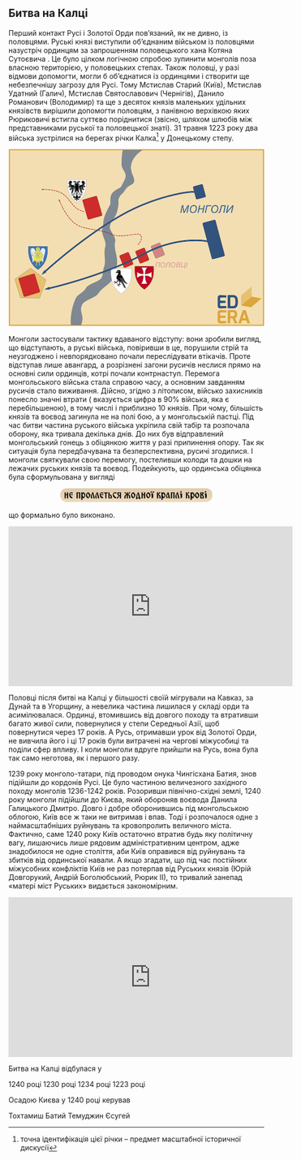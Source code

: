 Битва на Калці
--------------

Перший контакт Русі і Золотої Орди пов’язаний, як не дивно, із
половцями. Руські князі виступили об’єднаним військом із половцями
назустріч ординцям за запрошенням половецького хана Котяна Сутоєвича .
Це було цілком логічною спробою зупинити монголів поза власною
територією, у половецьких степах. Також половці, у разі відмови
допомогти, могли б об’єднатися із ординцями і створити ще небезпечнішу
загрозу для Русі. Тому Мстислав Старий (Київ), Мстислав Удатний (Галич),
Мстислав Святославович (Чернігів), Данило Романович (Володимир) та ще з
десяток князів маленьких удільних князівств вирішили допомогти половцям,
з панівною верхівкою яких Рюриковичі встигла суттєво поріднитися
(звісно, шляхом шлюбів між представниками руської та половецької знаті).
31 травня 1223 року два війська зустрілися на берегах річки Калка[^2] у
Донецькому степу.

![image](23.png)

Монголи застосували тактику вдаваного відступу: вони зробили вигляд, що
відступають, а руські війська, повіривши в це, порушили стрій та
неузгоджено і невпорядковано почали переслідувати втікачів. Проте
відступав лише авангард, а розрізнені загони русичів неслися прямо на
основні сили ординців, котрі почали контрнаступ. Перемога монгольського
війська стала справою часу, а основним завданням русичів стало
виживання. Дійсно, згідно з літописом, військо захисників понесло значні
втрати ( вказується цифра в 90% війська, яка є перебільшеною), в тому
числі і приблизно 10 князів. При чому, більшість князів та воєвод
загинула не на полі бою, а у монгольській пастці. Під час битви частина
руського війська укріпила свій табір та розпочала оборону, яка тривала
декілька днів. До них був відправлений монгольський гонець з обіцянкою
життя у разі припинення опору. Так як ситуація була передбачувана та
безперспективна, русичі згодилися. І монголи святкували свою перемогу,
постеливши колоди та дошки на лежачих руських князів та воєвод.
Подейкують, що ординська обіцянка була сформульована у вигляді

<div align="center">
<img src="leg1.png" width="300"/>
</div>

що формально було виконано. 


<div class="fluidMedia">
<iframe align="center" width="560" height="315" src="https://www.youtube.com/embed/U2-6Q_Hfu1I" frameborder="0" allowfullscreen></iframe>
</div>
<div class="popup">
</div>

Половці після битві на Калці у більшості
своїй мігрували на Кавказ, за Дунай та в Угорщину, а невелика частина
лишилася у складі орди та асимілювалася. Ординці, втомившись від довгого
походу та втративши багато живої сили, повернулися у степи Середньої
Азії, щоб повернутися через 17 років. А Русь, отримавши урок від Золотої
Орди, не вивчила його і ці 17 років були витрачені на чергові міжусобиці
та поділи сфер впливу. І коли монголи вдруге прийшли на Русь, вона була
так само неготова, як і першого разу.

1239 року монголо-татари, під проводом онука Чингісхана Батия, знов
підійшли до кордонів Русі. Це було частиною величезного західного походу
монголів 1236-1242 років. Розоривши північно-східні землі, 1240 року
монголи підійшли до Києва, який обороняв воєвода Данила Галицького
Дмитро. Довго і добре оборонившись під монгольською облогою, Київ все ж
таки не витримав і впав. Тоді і розпочалося одне з наймасштабніших
руйнувань та кровопролить величного міста. Фактично, саме 1240 року Київ
остаточно втратив будь яку політичну вагу, лишаючись лише рядовим
адміністративним центром, адже знадобилося не одне століття, аби Київ
оправився від руйнувань та збитків від ординської навали. А якщо
згадати, що під час постійних міжусобних конфліктів Київ не раз потерпав
від Руських князів (Юрій Довгорукий, Андрій Боголюбський, Рюрик ІІ), то
тривалий занепад «матері міст Руських» видається закономірним.

<div class="fluidMedia">
<iframe align="center" width="560" height="315" src="https://www.youtube.com/embed/iw_nyy17MKg" frameborder="0" allowfullscreen></iframe>
</div>
<div class="popup">
</div>


[^2]: точна ідентифікація цієї річки – предмет масштабної історичної дискусії

<quiz>
<question>
	<p>Битва на Калці відбулася у</p>
        <answer>1240 році</answer>
	<answer>1230 році</answer>
        <answer>1234 році</answer>
	<answer correct>1223 році</answer>
</question>

<question>
	<p>Осадою Києва у 1240 році керував</p>
        <answer>Тохтамиш</answer>
	<answer correct>Батий</answer>
        <answer>Темуджин</answer>
	<answer>Єсугей</answer>
</question>
</quiz>